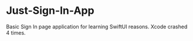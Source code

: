 # Just-Sign-In-App
Basic Sign In page application for learning SwiftUI reasons. Xcode crashed 4 times.
